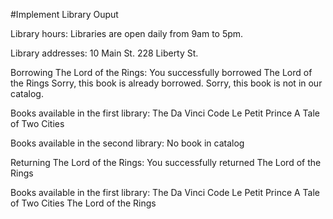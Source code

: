 #Implement Library Ouput

Library hours: 
Libraries are open daily from 9am to 5pm.

Library addresses: 
10 Main St.
228 Liberty St.

Borrowing The Lord of the Rings:
You successfully borrowed The Lord of the Rings
Sorry, this book is already borrowed.
Sorry, this book is not in our catalog.

Books available in the first library:
The Da Vinci Code
Le Petit Prince
A Tale of Two Cities

Books available in the second library:
No book in catalog

Returning The Lord of the Rings:
You successfully returned The Lord of the Rings

Books available in the first library:
The Da Vinci Code
Le Petit Prince
A Tale of Two Cities
The Lord of the Rings